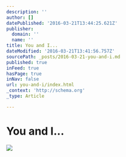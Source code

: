 ```yaml
---
description: ''
author: []
datePublished: '2016-03-21T13:44:25.621Z'
publisher:
  domain: ''
  name: ''
title: You and I...
dateModified: '2016-03-21T13:41:56.757Z'
sourcePath: _posts/2016-03-21-you-and-i.md
published: true
inFeed: true
hasPage: true
inNav: false
url: you-and-i/index.html
_context: 'http://schema.org'
_type: Article

---
```

# You and I...
![](https://the-grid-user-content.s3-us-west-2.amazonaws.com/f2e93c4e-dc30-4828-89c1-6de9ab85fea7.png)